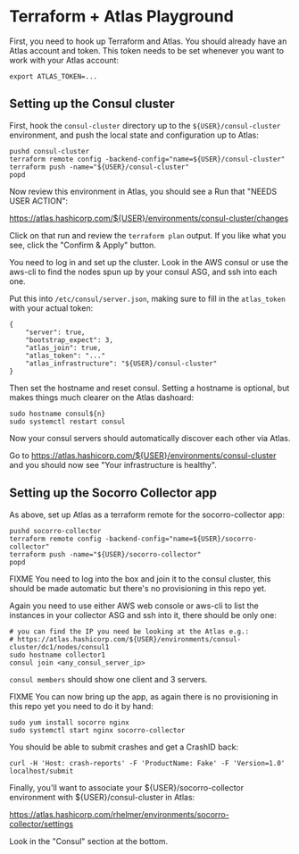 Terraform + Atlas Playground
============================

First, you need to hook up Terraform and Atlas. You should already have 
an Atlas account and token. This token needs to be set whenever you want
to work with your Atlas account:

```
export ATLAS_TOKEN=...
```

Setting up the Consul cluster
-----------------------------

First, hook the ```consul-cluster``` directory up to the
```${USER}/consul-cluster``` environment, and push the local state and
configuration up to Atlas:

```
pushd consul-cluster
terraform remote config -backend-config="name=${USER}/consul-cluster"
terraform push -name="${USER}/consul-cluster"
popd
```

Now review this environment in Atlas, you should see a Run that "NEEDS
USER ACTION": 

https://atlas.hashicorp.com/${USER}/environments/consul-cluster/changes

Click on that run and review the ```terraform plan``` output. If you like
what you see, click the "Confirm & Apply" button.

You need to log in and set up the cluster. Look in the AWS consul or use
the aws-cli to find the nodes spun up by your consul ASG, and ssh into each
one.

Put this into ```/etc/consul/server.json```, making sure to fill in the
```atlas_token``` with your actual token:

```
{
    "server": true,
    "bootstrap_expect": 3,
    "atlas_join": true,
    "atlas_token": "..."
    "atlas_infrastructure": "${USER}/consul-cluster"
}
```

Then set the hostname and reset consul. Setting a hostname is optional,
but makes things much clearer on the Atlas dashoard:

```
sudo hostname consul${n}
sudo systemctl restart consul
```

Now your consul servers should automatically discover each other via
Atlas.

Go to https://atlas.hashicorp.com/${USER}/environments/consul-cluster
and you should now see "Your infrastructure is healthy".

Setting up the Socorro Collector app
------------------------------------

As above, set up Atlas as a terraform remote for the socorro-collector app:

```
pushd socorro-collector
terraform remote config -backend-config="name=${USER}/socorro-collector"
terraform push -name="${USER}/socorro-collector"
popd
```

FIXME You need to log into the box and join it to the consul cluster,
this should be made automatic but there's no provisioning in this repo yet.

Again you need to use either AWS web console or aws-cli to list the instances
in your collector ASG and ssh into it, there should be only one:

```
# you can find the IP you need be looking at the Atlas e.g.:
# https://atlas.hashicorp.com/${USER}/environments/consul-cluster/dc1/nodes/consul1
sudo hostname collector1
consul join <any_consul_server_ip>
```

```consul members``` should show one client and 3 servers.

FIXME You can now bring up the app, as again there is no provisioning in this
repo yet you need to do it by hand:

```
sudo yum install socorro nginx
sudo systemctl start nginx socorro-collector
```

You should be able to submit crashes and get a CrashID back:

```
curl -H 'Host: crash-reports' -F 'ProductName: Fake' -F 'Version=1.0' localhost/submit
```

Finally, you'll want to associate your ${USER}/socorro-collector environment
with ${USER}/consul-cluster in Atlas:

https://atlas.hashicorp.com/rhelmer/environments/socorro-collector/settings

Look in the "Consul" section at the bottom.
